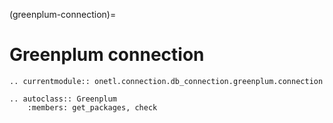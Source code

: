 (greenplum-connection)=

# Greenplum connection

```{eval-rst}
.. currentmodule:: onetl.connection.db_connection.greenplum.connection
```

```{eval-rst}
.. autoclass:: Greenplum
    :members: get_packages, check
```
